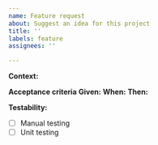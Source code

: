 ```yaml
---
name: Feature request
about: Suggest an idea for this project
title: ''
labels: feature
assignees: ''

---
```


**Context:**

**Acceptance criteria**
**Given:**
**When:**
**Then:**

**Testability:**
- [ ] Manual testing
- [ ] Unit testing
